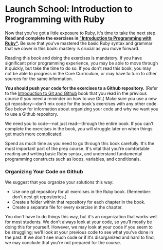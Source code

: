 # Launch School: Introduction to Programming with Ruby

Now that you've got a little exposure to Ruby, it's time to take the next step. **Read and complete the exercises in <a href="https://launchschool.com/books/ruby">"Introduction to Programming with Ruby"</a>.** Be sure that you've mastered the basic Ruby syntax and grammar that we cover in this book: mastery is crucial as you move forward.

Reading this book and doing the exercises is mandatory. If you have significant prior programming experience, you may be able to move through it quickly, but take the time to do so. If you don't read this book, you may not be able to progress in the Core Curriculum, or may have to turn to other sources for the same information.

**You should push your code for the exercises to a Github repository.** (Refer to the <a href="https://launchschool.com/books/git">Introduction to Git and Github</a> book that you read in the previous course if you need a reminder on how to use Git.) Make sure you use a new git repository—don't mix code for the book's exercises with any other code. See below for information about organizing your code and why we want you to use a Github repository.

We need you to code—not just read—through the entire book. If you can't complete the exercises in the book, you will struggle later on when things get much more complicated.

Spend as much time as you need to go through this book carefully. It's the most important part of the prep course. It's vital that you're comfortable reading and writing basic Ruby syntax, and understand fundamental programming constructs such as loops, variables, and conditionals.

### Organizing Your Code on Github

We suggest that you organize your solutions this way:

- Use one git repository for all exercises in the Ruby book. (Remember: don't nest git repositories.)
- Create a folder within that repository for each chapter in the book.
- Create a separate file for every exercise in the chapter.

You don't have to do things this way, but it's an organization that works well for most students. We don't always look at your code, so you'll mostly be doing this for yourself. However, we may look at your code if you seem to be struggling; we'll look at your previous code to see what you've done in the past. If we don't see much code or if it's disorganized and hard to find, we may conclude that you're not prepared for the course.
